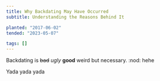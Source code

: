 ```yaml
---
title: Why Backdating May Have Occurred
subtitle: Understanding the Reasons Behind It

planted: "2017-06-02"
tended: "2023-05-07"

tags: []
---
```


Backdating is ~~bad~~ _ugly_ **good** weird but necessary. :nod: hehe

Yada yada yada
